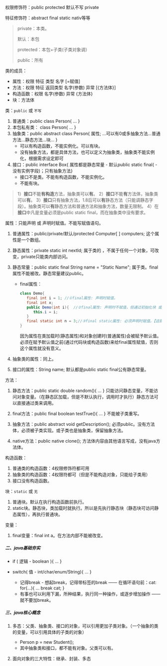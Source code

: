 

权限修饰符：public        protected     默认不写    private

特征修饰符：abstract         final           static           nativ等等

> private：本类。 
>
> 默认：本包
>
> protected：本包+子类(子类对象调）
>
> public：所有

类的成员：

* 属性：权限  特征  类型  名字  [=赋值]
* 方法：权限  特征  返回类型  名字(参数)  异常  [{方法体}]
* 构造函数：权限  名字(参数)  异常  {方法体}
* 块：方法体

类：`public` 或 `不写`

1. 普通类：public class Person{ ... }
2. 本包私有类： class Person{ ... }
3. 抽象类：public abstract class Person{ 属性; ...可以有0或多抽象方法...普通方法...静态方法...块... }  
   * 可以有构造函数，不能实例化。可以有块。
   * 没有抽象方法，都是具体方法，也可以定义为抽象类，抽象类不能实例化，根据需求设定即可
4. 接口：public interface Box{ 属性都是静态常量 - 默认public static final( - 没有实例字段)；只有抽象方法} 
   * 接口不是类。不能有构造函数，不能实例化。
   * 不能有块。

> 1）**接口**不能**有构造**方法，抽象类可以**有**。 2）**接口**不能**有**方法体，抽象类可以**有**。 3）**接口**只有抽象方法，1.8后可以**有**静态方法（只能调静态字段）。抽象类可以**有**静态方法和普通方法和抽象方法，数量无限制。 4）在**接口**中凡是变量必须是public static final，而在抽象类中没有要求。

属性：只能声明 或 声明时赋值。不能写赋值语句。

1. 普通属性：public/private/默认/protected Computer[ ] computers;    这个属性是一个数组。

2. 静态属性：private static int nextId;  属于类的 ，不属于任何一个对象，可改变，private只能类内部访问。

3. 静态常量：public static final String name = "Static Name";   属于类。final属性不能被改。静态常量建议public。

   * final属性：

     ```java
     class Demo{
        final int i = 1; //①final属性: 声明时赋值。
        final int x;
        public Demo(int i){  //②final属性: 声明时不赋值，但通过初始化块 或 构造函数传参来初始化赋值。
           this.i = i;
        }
        final static int n = 3;//③final static属性: 必须声明时赋值。【这就是常量】
     }
     ```

     因为属性在类加载时(静态属性)和对象创建时(普通属性)会被赋予默认值。必须在赋予默认值之前(通过代码块或构造函数)来给final属性赋值，否则这个属性就没有意义。

4. 抽象类的属性：同上。

5. 接口的属性：String name; 默认都是public static final公有静态常量。

方法：

1. 静态方法：public static double random(){  ...  }  只能访问静态变量，不能访问对象变量。（在静态区加载，但是不默认执行，调用时才执行）静态方法可以直接通过类来调用。
2. final方法：public final boolean testTrue(){  ...  }  不能被子类重写。

3. 抽象方法：public abstract void getDescription();  必须public。没有方法体，必须被子类实现。或子类也是抽象类，保留抽象方法。
4. native方法：public native clone();   方法体内容由其他语言写成，没有java方法体。

构造函数：

1. 普通类的构造函数：4权限修饰符都可用
2. 抽象类的构造函数：4权限符都可（但是不能构造对象，只能给子类用）
3. 接口没有构造函数。

块：`static` 或 `无`

1. 普通块。默认在执行构造函数前执行。
2. static块。静态块，类加载时就执行。所以是先执行静态块（静态块可访问静态属性），再执行普通块。

变量：

1. final变量：final int a。在方法内部不能被改变。





##### 二、java基础夯实

* if ( 逻辑 - boolean ){ ... }

* switch( 值 - int/char/enum/String){ ... }
  * 记得break - 想起break，记得带标签的break —— 在循环语句前：cat: for(...){ ...  break cat; }
  * 有事也可以利用下漏，所种结果，执行同一种操作，或逐步增加操作 —— 就不要加break。







##### 三、java核心概念

1. 多态：父类、抽象类、接口的对象，可以引用更加子类对象。（一个抽象的类的变量，可以引用具体的子类的对象）
   * Person p = new Student();
   * 其中抽象类和接口，都不能有对象。父类可以有。

2. 面向对象的三大特性：继承、封装、多态